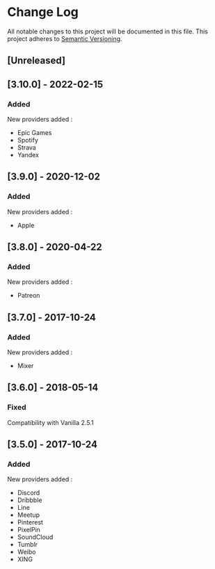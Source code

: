 # Change Log

All notable changes to this project will be documented in this file. This project adheres to [Semantic Versioning](http://semver.org/).


## [Unreleased]

## [3.10.0] - 2022-02-15
### Added
New providers added :
- Epic Games
- Spotify
- Strava
- Yandex

## [3.9.0] - 2020-12-02
### Added
New providers added :
- Apple

## [3.8.0] - 2020-04-22
### Added
New providers added :
- Patreon

## [3.7.0] - 2017-10-24
### Added
New providers added :
- Mixer

## [3.6.0] - 2018-05-14
### Fixed
Compatibility with Vanilla 2.5.1

## [3.5.0] - 2017-10-24
### Added
New providers added :
- Discord
- Dribbble 
- Line 
- Meetup 
- Pinterest
- PixelPin
- SoundCloud
- Tumblr
- Weibo
- XING